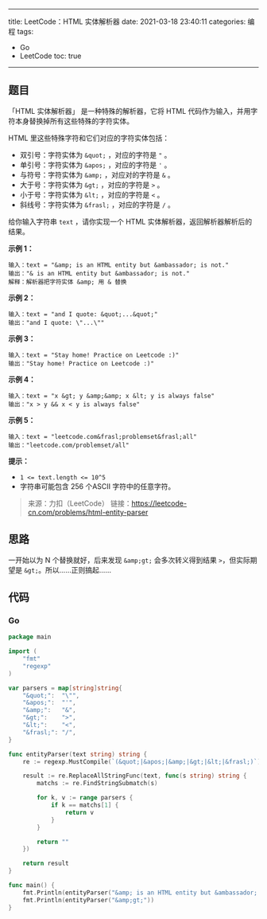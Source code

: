 ----
title: LeetCode：HTML 实体解析器
date: 2021-03-18 23:40:11
categories: 编程
tags: 
- Go
- LeetCode
toc: true
----

## 题目

「HTML 实体解析器」 是一种特殊的解析器，它将 HTML 代码作为输入，并用字符本身替换掉所有这些特殊的字符实体。

HTML 里这些特殊字符和它们对应的字符实体包括：

- 双引号：字符实体为 `&quot;` ，对应的字符是 `"` 。
- 单引号：字符实体为 `&apos;` ，对应的字符是 `'` 。
- 与符号：字符实体为 `&amp;` ，对应对的字符是 `&` 。
- 大于号：字符实体为 `&gt;` ，对应的字符是 `>` 。
- 小于号：字符实体为 `&lt;` ，对应的字符是 `<` 。
- 斜线号：字符实体为 `&frasl;` ，对应的字符是 `/` 。

给你输入字符串 `text` ，请你实现一个 HTML 实体解析器，返回解析器解析后的结果。

<!-- more -->

**示例 1：**

```
输入：text = "&amp; is an HTML entity but &ambassador; is not."
输出："& is an HTML entity but &ambassador; is not."
解释：解析器把字符实体 &amp; 用 & 替换
```

**示例 2：**

```
输入：text = "and I quote: &quot;...&quot;"
输出："and I quote: \"...\""
```

**示例 3：**

```
输入：text = "Stay home! Practice on Leetcode :)"
输出："Stay home! Practice on Leetcode :)"
```

**示例 4：**

```
输入：text = "x &gt; y &amp;&amp; x &lt; y is always false"
输出："x > y && x < y is always false"
```

**示例 5：**

```
输入：text = "leetcode.com&frasl;problemset&frasl;all"
输出："leetcode.com/problemset/all"
```

**提示：**

- `1 <= text.length <= 10^5`
- 字符串可能包含 256 个ASCII 字符中的任意字符。

> 来源：力扣（LeetCode）
> 链接：https://leetcode-cn.com/problems/html-entity-parser

## 思路

一开始以为 N 个替换就好，后来发现 `&amp;gt;` 会多次转义得到结果 `>`，但实际期望是 `&gt;`。所以……正则搞起……

## 代码

### Go

```go
package main

import (
	"fmt"
	"regexp"
)

var parsers = map[string]string{
	"&quot;":  "\"",
	"&apos;":  "'",
	"&amp;":   "&",
	"&gt;":    ">",
	"&lt;":    "<",
	"&frasl;": "/",
}

func entityParser(text string) string {
	re := regexp.MustCompile(`(&quot;|&apos;|&amp;|&gt;|&lt;|&frasl;)`)

	result := re.ReplaceAllStringFunc(text, func(s string) string {
		matchs := re.FindStringSubmatch(s)

		for k, v := range parsers {
			if k == matchs[1] {
				return v
			}
		}

		return ""
	})

	return result
}

func main() {
	fmt.Println(entityParser("&amp; is an HTML entity but &ambassador; is not."))
	fmt.Println(entityParser("&amp;gt;"))
}
```